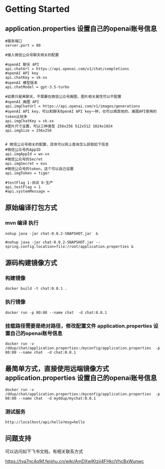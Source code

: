 # Getting Started


## application.properties 设置自己的openai账号信息
```
#服务端口
server.port = 80

#接入微信公众号聊天相关的配置

#openAI 聊天 API
api.chatUrl = https://api.openai.com/v1/chat/completions
#openAI API key
api.chatKey = sk-xx
#openAI 模型版本
api.chatModel = gpt-3.5-turbo

#如果只是离聊天，不需要在微信公众号画图，图片相关属性可以不配置
#openAI 画图 API
api.imgChatUrl = https://api.openai.com/v1/images/generations
#openAI API key，可以和聊天OpenAI API key一样，也可以填其他的，画图API使用的token比较多
api.imgChatKey = sk-xx
#图片尺寸设置，可以三种类型 256x256 512x512 1024x1024
api.imgSize = 256x256


# 微信公众号相关的配置，具体可以网上查询怎么获取如下信息
#微信公众号的AppID
api.imgAppId = wx-xx
#微信公众号的Secret
api.imgSecret = exx
#微信公众号的token，这个可以自己设置
api.imgToken = tiger

#testFlag 1-测试 0-生产
api.testFlag = 1
#api.systemMessage =

```

## 原始编译打包方式   

### mvn 编译 执行 
```
nohup java -jar chat-0.0.2-SNAPSHOT.jar  &

#nohup java -jar chat-0.0.2-SNAPSHOT.jar --spring.config.location=file:/root/application.properties &
```

## 源码构建镜像方式

### 构建镜像
```
docker build -t chat:0.0.1 . 
```
### 执行镜像
```
docker run -p 80:80 --name chat  -d chat:0.0.1
 ```
### 挂载路径需要是绝对路径，修改配置文件 application.properties 设置自己的openai账号信息
```
docker run -v /ddup/chat/application.properties:/myconfig/application.properties  -p 80:80 --name chat  -d chat:0.0.1
```


## 最简单方式，直接使用远端镜像方式 application.properties 设置自己的openai账号信息
```
docker run -v /ddup/chat/application.properties:/myconfig/application.properties  -p 80:80 --name chat  -d myddup/mychat:0.0.1
```

### 测试服务
```
http://localhost/api/hello?msg=hello
```

## 问题支持
可以访问如下飞书文档，有相关联系方式

https://tva7nc4q9jf.feishu.cn/wiki/AmDXwlKtzii4FHkclVhcBxWunwc
